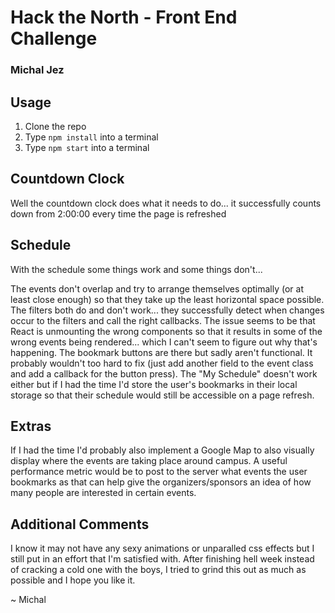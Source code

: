 # Hack the North - Front End Challenge

### Michal Jez

## Usage

1. Clone the repo
2. Type `npm install` into a terminal
3. Type `npm start` into a terminal

## Countdown Clock

Well the countdown clock does what it needs to do... it successfully counts down from 2:00:00 every time the page is refreshed

## Schedule

With the schedule some things work and some things don't...

The events don't overlap and try to arrange themselves optimally (or at least close enough) so that they take up the least horizontal space possible. The filters both do and don't work... they successfully detect when changes occur to the filters and call the right callbacks. The issue seems to be that React is unmounting the wrong components so that it results in some of the wrong events being rendered... which I can't seem to figure out why that's happening. The bookmark buttons are there but sadly aren't functional. It probably wouldn't too hard to fix (just add another field to the event class and add a callback for the button press). The "My Schedule" doesn't work either but if I had the time I'd store the user's bookmarks in their local storage so that their schedule would still be accessible on a page refresh.

## Extras

If I had the time I'd probably also implement a Google Map to also visually display where the events are taking place around campus. A useful performance metric would be to post to the server what events the user bookmarks as that can help give the organizers/sponsors an idea of how many people are interested in certain events.

## Additional Comments

I know it may not have any sexy animations or unparalled css effects but I still put in an effort that I'm satisfied with. After finishing hell week instead of cracking a cold one with the boys, I tried to grind this out as much as possible and I hope you like it.

 ~ Michal